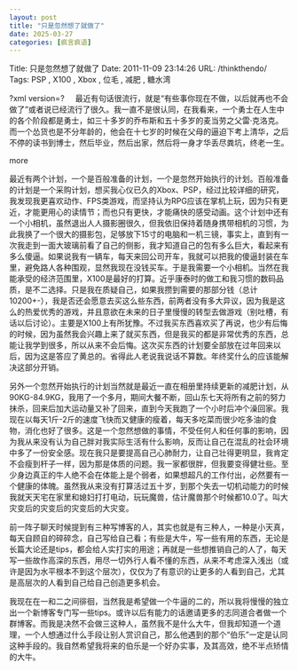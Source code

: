 ```yaml
---
layout: post
title: "只是忽然想了就做了"
date: 2025-03-27
categories: [疯言疯语]
---
```


Title: 只是忽然想了就做了
Date: 2011-11-09 23:14:26
URL: /thinkthendo/
Tags: PSP , X100 , Xbox , 位毛 , 减肥 , 糖水湾

?xml version=?     最近有句话很流行，就是“有些事你现在不做，以后就再也不会做了”或者说已经流行了很久。我一直不是很认同，在我看来，一个勇士在人生中的各个阶段都是勇士，如三十多岁的乔布斯和五十多岁的麦当劳之父雷·克洛克。而一个怂货也是不分年龄的，他会在十七岁的时候在父母的逼迫下考上清华，之后不停的读书到博士，然后毕业，然后出家，然后将一身才华丢尽粪坑，终老一生。

more

最近有两个计划，一个是百般准备的计划，一个是忽然开始执行的计划。百般准备的计划是一个采购计划，想买我心仪已久的Xbox、PSP，经过比较详细的研究，我发现我更喜欢动作、FPS类游戏，而坚持认为RPG应该在掌机上玩，因为只有更近，才能更用心的读情节；而也只有更快，才能痛快的感受动画。这个计划中还有一个小相机，虽然退出人人摄影圈很久，但我依旧保持着随身携带相机的习惯，为此我换了一个很大的摄影包，足够放下15寸的电脑和一机三镜，事实上，直到有一次我走到一面大玻璃前看了自己的侧影，我才知道自己的包有多么巨大，看起来有多么傻逼。如果说我有一辆车，每天来回公司开车，我就可以把我的傻逼封装在车里，避免路人各种围观，显然我现在没钱买车。于是我需要一个小相机。当然在我能承受的经济范围里，X100是最好的打算。近乎康泰时的做工和我习惯的数码品质，是不二选择。只是我在质疑自己，如果我攒到需要的那部分钱（总计10200+-），我是否还会愿意去买这么些东西，前两者没有多大异议，因为我是这么的热爱优秀的游戏，并且意欲在未来的日子里慢慢的转型去做游戏（别吐槽，有话以后讨论）。主要是X100上有所犹豫。不过我买东西喜欢买了再说，也少有后悔的时候，因为虽然我会兴趣上来了就买东西，但是我买的都是非常优秀的东西，总能让我学到很多，所以从来不会后悔。这次买东西的计划要全部放在过年回来以后，因为这是答应了黄总的。省得此人老说我说话不算数。年终奖什么的应该能解决这部分开销。

另外一个忽然开始执行的计划当然就是最近一直在相册里持续更新的减肥计划，从90KG-84.9KG，我用了一个多月，期间大餐不断，回山东七天将所有之前的努力抹杀，回来后加大运动量又补了回来，直到今天我跑了一个小时后冲个澡回家。我现在以每天1斤-2斤的速度飞快而又健康的瘦着，每天多吃菜而很少吃多油的食物，消化也好了很多。这是一个忽然想做的事情，不受任何人和任何事的影响，因为我从来没有认为自己胖对我实际生活有什么影响，反而让自己在混乱的社会环境中多了一份安全感。现在我只是要提高自己心肺耐力，让自己壮得更明显，我肯定不会瘦到杆子一样，因为那是体质的问题。我一家都很胖，但我要变得健壮些。至少身边真正的牛人绝不会在体能上是个弱者，如果想超凡的工作付出，必然要有一个健康的体魄。虽然我从来没有打算活过五十岁，到那个失去一切机动能力的时候我就天天宅在家里和媳妇打打电动，玩玩魔兽，估计魔兽那个时候都10.0了。叫大灾变后的灾变后的灾变后的大灾变。

前一阵子聊天时候提到有三种写博客的人，其实也就是有三种人，一种是小天真，每天自顾自的碎碎念，自己写给自己看；有些是大牛，写一些有用的东西，无论是长篇大论还是tips，都会给人实打实的用途；再就是一些想推销自己的人了，每天写一些故作高深的东西，用尽一切外行人看不懂的东西，从来不考虑深入浅出（或许是因为水平根本不到这个层次），仅仅为了有意识的让更多的人看到自己，尤其是高层次的人看到自己给自己创造更多机会。

我现在在一和二之间徘徊，当然我是希望做一个牛逼的二的，所以我将慢慢的独立出一个新博客专门写一些tips。或许以后有能力的话邀请更多的志同道合者做一个群博客。而我是决然不会做三这种人，虽然我不是什么大牛，但我却知道一个道理，一个人想通过什么手段让别人赏识自己，那么他遇到的那个“伯乐”一定是认同这种手段的。我自然希望我将来的伯乐是一个好办实事，及其高效，绝不半点矫情的大牛。